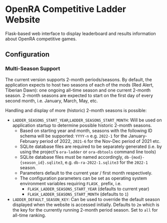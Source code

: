 # OpenRA Competitive Ladder Website

Flask-based web interface to display leaderboard and results information about OpenRA
competitive games.

## Configuration

### Multi-Season Support

The current version supports 2-month periods/seasons. By default, the application
expects to host two seasons of each of the mods (Red Alert, Tiberian Dawn): one
ongoing all-time season and one current 2-month season. 2-month seasons are expected to
start on the first day of every second month, i.e. January, March, May, etc.

Handling and display of more (historic) 2-month seasons is possible:

* `LADDER_SEASONS_START_YEAR`,`LADDER_SEASONS_START_MONTH`: Will be used on application
  startup to determine possible historic 2-month seasons.
    * Based on starting year and month, seasons with the following ID schema will be 
      supported: `YYYY-n` e.g. `2022-1` for the January-February period of 2022, 
      `2021-6` for the Nov-Dec period of 2021 etc.
    * SQLite database files are required to be separately generated (i.e. by using the
      project's `ora-ladder` or `ora-dbtools` command line tools)
    * SQLite database files must be named accordingly, `db-{mod}-{season_id}.sqlite3`,
      e.g. `db-ra-2022-1.sqlite3` for the `2022-1` season.
    * Parameters default to the current year / first month respectively.
    * The configuration parameters can be set as operating system environment variables 
      requiring `FLASK_` prefix, i.e.
      * `FLASK_LADDER_SEASONS_START_YEAR` (defaults to current year)
      * `FLASK_LADDER_SEASONS_START_MONTH` (defaults to `1`)
* `LADDER_DEFAULT_SEASON_KEY`: Can be used to override the default season displayed 
  when the website is accessed initially. Defaults to `2m` which is the key for the 
  currently running 2-month period season. Set to `all` for all-time ranking.